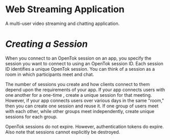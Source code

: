 # Web Streaming Application
A multi-user video streaming and chatting application.


# *Creating a Session*
 When you connect to an OpenTok session on an app, you specify the session you want to connect to using an OpenTok session ID. Each session ID identifies a unique OpenTok session. You can think of a session as a room in which participants meet and chat.

The number of sessions you create and how clients connect to them depend upon the requirements of your app. If your app connects users with one another for a one-time , create a unique session for that meeting. However, if your app connects users over various days in the same "room," then you can create one session and reuse it. If one group of users meet with each other, while other groups meet independently, create unique sessions for each group.

OpenTok sessions do not expire. However, authentication tokens do expire. Also note that sessions cannot explicitly be destroyed.
